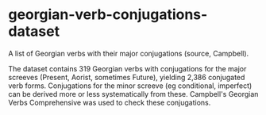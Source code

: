 # georgian-verb-conjugations-dataset
A list of Georgian verbs with their major conjugations (source, Campbell).

The dataset contains 319 Georgian verbs with conjugations for the major screeves (Present, Aorist, sometimes Future), yielding 2,386 conjugated verb forms. Conjugations for the minor screeve (eg conditional, imperfect) can be derived more or less systematically from these. Campbell's Georgian Verbs Comprehensive was used to check these conjugations.
